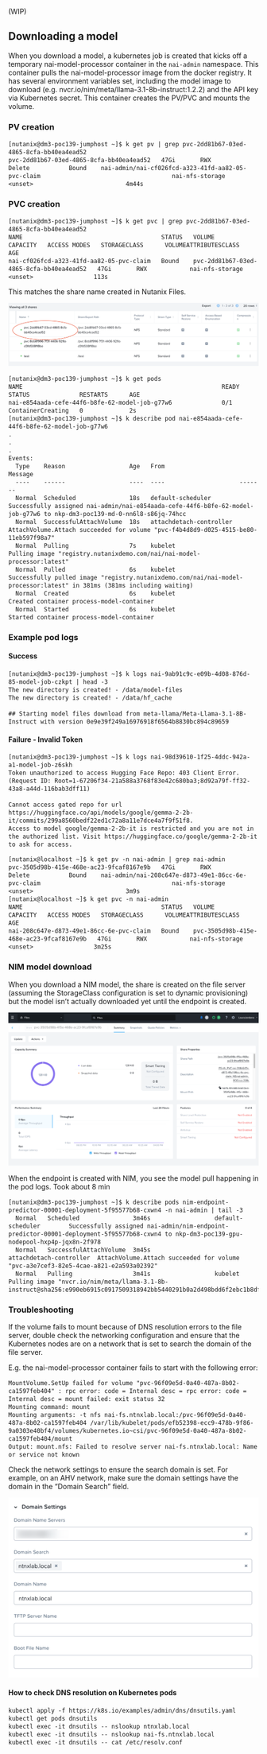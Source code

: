 (WIP)
## Downloading a model
When you download a model, a kubernetes job is created that kicks off a temporary nai-model-processor container in the `nai-admin` namespace. This container pulls the nai-model-processor image from the docker registry. It has several environment variables set, including the model image to download (e.g. nvcr.io/nim/meta/llama-3.1-8b-instruct:1.2.2) and the API key via Kubernetes secret. This container creates the PV/PVC and mounts the volume.

### PV creation
```
[nutanix@dm3-poc139-jumphost ~]$ k get pv | grep pvc-2dd81b67-03ed-4865-8cfa-bb40ea4ead52
pvc-2dd81b67-03ed-4865-8cfa-bb40ea4ead52   47Gi       RWX            Delete           Bound    nai-admin/nai-cf026fcd-a323-41fd-aa82-05-pvc-claim                                     nai-nfs-storage   <unset>                          4m44s
```

### PVC creation
```
[nutanix@dm3-poc139-jumphost ~]$ k get pvc | grep pvc-2dd81b67-03ed-4865-8cfa-bb40ea4ead52
NAME                                       STATUS   VOLUME                                     CAPACITY   ACCESS MODES   STORAGECLASS      VOLUMEATTRIBUTESCLASS   AGE
nai-cf026fcd-a323-41fd-aa82-05-pvc-claim   Bound    pvc-2dd81b67-03ed-4865-8cfa-bb40ea4ead52   47Gi       RWX            nai-nfs-storage   <unset>                 113s
```

This matches the share name created in Nutanix Files.

![](./images/file-share-creation.png)

```
[nutanix@dm3-poc139-jumphost ~]$ k get pods
NAME                                                        READY   STATUS              RESTARTS      AGE
nai-e854aada-cefe-44f6-b8fe-62-model-job-g77w6              0/1     ContainerCreating   0             2s
[nutanix@dm3-poc139-jumphost ~]$ k describe pod nai-e854aada-cefe-44f6-b8fe-62-model-job-g77w6
.
.
.
Events:
  Type    Reason                  Age   From                     Message
  ----    ------                  ----  ----                     -------
  Normal  Scheduled               18s   default-scheduler        Successfully assigned nai-admin/nai-e854aada-cefe-44f6-b8fe-62-model-job-g77w6 to nkp-dm3-poc139-md-0-nn6l8-s86jq-74hcc
  Normal  SuccessfulAttachVolume  18s   attachdetach-controller  AttachVolume.Attach succeeded for volume "pvc-f4b4d8d9-d025-4515-be80-11eb597f98a7"
  Normal  Pulling                 7s    kubelet                  Pulling image "registry.nutanixdemo.com/nai/nai-model-processor:latest"
  Normal  Pulled                  6s    kubelet                  Successfully pulled image "registry.nutanixdemo.com/nai/nai-model-processor:latest" in 381ms (381ms including waiting)
  Normal  Created                 6s    kubelet                  Created container process-model-container
  Normal  Started                 6s    kubelet                  Started container process-model-container
```

### Example pod logs

#### Success
```
[nutanix@dm3-poc139-jumphost ~]$ k logs nai-9ab91c9c-e09b-4d08-876d-85-model-job-czkpt | head -3
The new directory is created! - /data/model-files
The new directory is created! - /data/hf_cache

## Starting model files download from meta-llama/Meta-Llama-3.1-8B-Instruct with version 0e9e39f249a16976918f6564b8830bc894c89659
```

#### Failure - Invalid Token
```
[nutanix@dm3-poc139-jumphost ~]$ k logs nai-98d39610-1f25-4ddc-942a-a1-model-job-z6skh
Token unauthorized to access Hugging Face Repo: 403 Client Error. (Request ID: Root=1-67206f34-21a588a3768f83e42c680ba3;8d92a79f-ff32-43a8-a44d-116bab3dff11)

Cannot access gated repo for url https://huggingface.co/api/models/google/gemma-2-2b-it/commits/299a8560bedf22ed1c72a8a11e7dce4a7f9f51f8.
Access to model google/gemma-2-2b-it is restricted and you are not in the authorized list. Visit https://huggingface.co/google/gemma-2-2b-it to ask for access.
```

```
[nutanix@localhost ~]$ k get pv -n nai-admin | grep nai-admin
pvc-3505d98b-415e-468e-ac23-9fcaf8167e9b   47Gi       RWX            Delete           Bound    nai-admin/nai-208c647e-d873-49e1-86cc-6e-pvc-claim                                     nai-nfs-storage   <unset>                          3m9s
[nutanix@localhost ~]$ k get pvc -n nai-admin
NAME                                       STATUS   VOLUME                                     CAPACITY   ACCESS MODES   STORAGECLASS      VOLUMEATTRIBUTESCLASS   AGE
nai-208c647e-d873-49e1-86cc-6e-pvc-claim   Bound    pvc-3505d98b-415e-468e-ac23-9fcaf8167e9b   47Gi       RWX            nai-nfs-storage   <unset>                 3m25s
```

### NIM model download
When you download a NIM model, the share is created on the file server (assuming the StorageClass configuration is set to dynamic provisioning) but the model isn’t actually downloaded yet until the endpoint is created.

![](./images/file-share-after-nim-download.png)

When the endpoint is created with NIM, you see the model pull happening in the pod logs. Took about 8 min

```
[nutanix@dm3-poc139-jumphost ~]$ k describe pods nim-endpoint-predictor-00001-deployment-5f95577b68-cxwn4 -n nai-admin | tail -3
  Normal   Scheduled               3m46s                  default-scheduler        Successfully assigned nai-admin/nim-endpoint-predictor-00001-deployment-5f95577b68-cxwn4 to nkp-dm3-poc139-gpu-nodepool-hxp4p-jqx8n-2f978
  Normal   SuccessfulAttachVolume  3m45s                  attachdetach-controller  AttachVolume.Attach succeeded for volume "pvc-a3e7cef3-82e5-4cae-a821-e2a593a02392"
  Normal   Pulling                 3m41s                  kubelet                  Pulling image "nvcr.io/nim/meta/llama-3.1-8b-instruct@sha256:e990eb6915c0917509318942bb5440291b0a2d498bdd6f2ebc1b8dfc4580f2d4"
  ```

### Troubleshooting
If the volume fails to mount because of DNS resolution errors to the file server, double check the networking configuration and ensure that the Kubernetes nodes are on a network that is set to search the domain of the file server.

E.g. the nai-model-processor container fails to start with the following error:

```
MountVolume.SetUp failed for volume "pvc-96f09e5d-0a40-487a-8b02-ca1597feb404" : rpc error: code = Internal desc = rpc error: code = Internal desc = mount failed: exit status 32
Mounting command: mount
Mounting arguments: -t nfs nai-fs.ntnxlab.local:/pvc-96f09e5d-0a40-487a-8b02-ca1597feb404 /var/lib/kubelet/pods/efb52398-ecc9-478b-9f86-9a0303e40bf4/volumes/kubernetes.io~csi/pvc-96f09e5d-0a40-487a-8b02-ca1597feb404/mount
Output: mount.nfs: Failed to resolve server nai-fs.ntnxlab.local: Name or service not known
```

Check the network settings to ensure the search domain is set. For example, on an AHV network, make sure the domain settings have the domain in the “Domain Search” field.

![](./images/domain-settings-ahv-subnet.png)

#### How to check DNS resolution on Kubernetes pods
```
kubectl apply -f https://k8s.io/examples/admin/dns/dnsutils.yaml
kubectl get pods dnsutils
kubectl exec -it dnsutils -- nslookup ntnxlab.local
kubectl exec -it dnsutils -- nslookup nai-fs.ntnxlab.local
kubectl exec -it dnsutils -- cat /etc/resolv.conf
```
